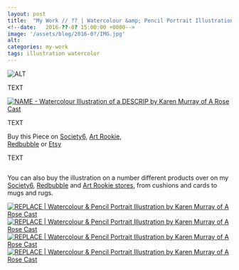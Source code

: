 ```yaml
---
layout: post
title:  "My Work // ?? | Watercolour &amp; Pencil Portrait Illustration"
<!--date:   2016-??-0? 15:00:00 +0000-->
image: '/assets/blog/2016-0?/IMG.jpg'
alt: 
categories: my-work
tags: illustration watercolor
---
```


![ALT](/assets/blog/2016-0?/IMG.jpg "TITLE")

TEXT

<div class="row">
	<div class="col-md-6">
		<a href="" title=""><img src="/assets/blog/2016-0?/IMG.jpg" alt="NAME - Watercolour Illustration of a DESCRIP by Karen Murray of A Rose Cast" title=""></a>
	</div>
	<div class="col-md-6">
		<a href="" title=""><img src="/assets/blog/2016-0?/IMG.jpg" alt="" title=""></a>
	</div>
</div>

TEXT

<div class="highlight">
	Buy <span class="the">this</span> Piece <span class="the">on</span> <a href="" title="Buy on Society6">Society6</a>, <span class="the"></span> <a href="" title="Buy on Art Rookie">Art Rookie</a>,<br></span> <a href="" title="Buy on Redbubble">Redbubble</a> <span class="the">or</span> <a href="" title="Etsy">Etsy</a>
</div>

TEXT

<div class="row">
	<div class="col-md-6">
		<a href="" title=""><img src="/assets/blog/2016-0?/IMG.jpg" alt="" title=""></a>
	</div>
	<div class="col-md-6">
		<a href="" title=""><img src="/assets/blog/2016-0?/IMG.jpg" alt="" title=""></a>
	</div>
</div>

You can also buy the illustration on a number different products over on my [Society6](https://society6.com/akai_hane), [Redbubble](http://www.redbubble.com/people/arosecast) and [Art Rookie stores](http://artrookie.co.uk/ARoseCast), from cushions and cards to mugs and rugs.

<div class="row">
	<div class="col-md-6">
		<a href="" title="Buy REPLACE as a range of products on my Society6 Store"><img src="/assets/blog/2016-0?/society6-REPLACE-pillows.jpg" alt="REPLACE | Watercolour &amp; Pencil Portrait Illustration by Karen Murray of A Rose Cast" title="Pillow of REPLACE | Watercolour &amp; Pencil Portrait Illustration by Karen Murray of A Rose Cast"></a>
	</div>
	<div class="col-md-6">
		<a href="" title="Buy REPLACE as a range of products on my Society6 Store"><img src="/assets/blog/2016-03/society6-REPLACE-phone-skins.jpg" alt="REPLACE | Watercolour &amp; Pencil Portrait Illustration by Karen Murray of A Rose Cast" title="iPhone Skin of REPLACE | Watercolour &amp; Pencil Portrait Illustration by Karen Murray of A Rose Cast"></a>
	</div>
</div>

<div class="row">
	<div class="col-md-6">
		<a href="" title="Buy REPLACE as a range of products on my Redbubble Store"><img src="/assets/blog/2016-03/redbubble-REPLACE-mugs.jpg" alt="REPLACE | Watercolour &amp; Pencil Portrait Illustration by Karen Murray of A Rose Cast" title="Mug of REPLACE | Watercolour &amp; Pencil Portrait Illustration by Karen Murray of A Rose Cast"></a>
	</div>
	<div class="col-md-6">
		<a href="" title="Buy REPLACE as a range of products on my Redbubble Store"><img src="/assets/blog/2016-03/redbubble-REPLACE-bags.jpg" alt="REPLACE | Watercolour &amp; Pencil Portrait Illustration by Karen Murray of A Rose Cast" title="Tote Bag of REPLACE | Watercolour &amp; Pencil Portrait Illustration by Karen Murray of A Rose Cast"></a>
	</div>
</div>
